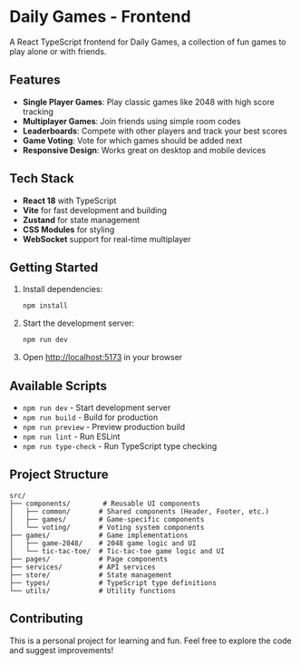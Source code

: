 # Daily Games - Frontend

A React TypeScript frontend for Daily Games, a collection of fun games to play alone or with friends.

## Features

-   **Single Player Games**: Play classic games like 2048 with high score tracking
-   **Multiplayer Games**: Join friends using simple room codes
-   **Leaderboards**: Compete with other players and track your best scores
-   **Game Voting**: Vote for which games should be added next
-   **Responsive Design**: Works great on desktop and mobile devices

## Tech Stack

-   **React 18** with TypeScript
-   **Vite** for fast development and building
-   **Zustand** for state management
-   **CSS Modules** for styling
-   **WebSocket** support for real-time multiplayer

## Getting Started

1. Install dependencies:

    ```bash
    npm install
    ```

2. Start the development server:

    ```bash
    npm run dev
    ```

3. Open [http://localhost:5173](http://localhost:5173) in your browser

## Available Scripts

-   `npm run dev` - Start development server
-   `npm run build` - Build for production
-   `npm run preview` - Preview production build
-   `npm run lint` - Run ESLint
-   `npm run type-check` - Run TypeScript type checking

## Project Structure

```
src/
├── components/        # Reusable UI components
│   ├── common/       # Shared components (Header, Footer, etc.)
│   ├── games/        # Game-specific components
│   └── voting/       # Voting system components
├── games/            # Game implementations
│   ├── game-2048/    # 2048 game logic and UI
│   └── tic-tac-toe/  # Tic-tac-toe game logic and UI
├── pages/            # Page components
├── services/         # API services
├── store/            # State management
├── types/            # TypeScript type definitions
└── utils/            # Utility functions
```

## Contributing

This is a personal project for learning and fun. Feel free to explore the code and suggest improvements!

